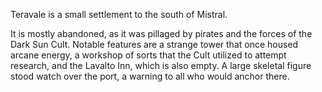 Teravale is a small settlement to the south of Mistral. 

It is mostly abandoned, as it was pillaged by pirates and the forces of the Dark Sun Cult. 
Notable features are a strange tower that once housed arcane energy, a workshop of sorts that the Cult utilized to attempt research, and the Lavalto Inn, which is also empty. A large skeletal figure stood watch over the port, a warning to all who would anchor there. 